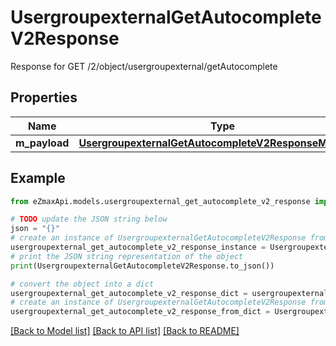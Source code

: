 # UsergroupexternalGetAutocompleteV2Response

Response for GET /2/object/usergroupexternal/getAutocomplete

## Properties

Name | Type | Description | Notes
------------ | ------------- | ------------- | -------------
**m_payload** | [**UsergroupexternalGetAutocompleteV2ResponseMPayload**](UsergroupexternalGetAutocompleteV2ResponseMPayload.md) |  | 

## Example

```python
from eZmaxApi.models.usergroupexternal_get_autocomplete_v2_response import UsergroupexternalGetAutocompleteV2Response

# TODO update the JSON string below
json = "{}"
# create an instance of UsergroupexternalGetAutocompleteV2Response from a JSON string
usergroupexternal_get_autocomplete_v2_response_instance = UsergroupexternalGetAutocompleteV2Response.from_json(json)
# print the JSON string representation of the object
print(UsergroupexternalGetAutocompleteV2Response.to_json())

# convert the object into a dict
usergroupexternal_get_autocomplete_v2_response_dict = usergroupexternal_get_autocomplete_v2_response_instance.to_dict()
# create an instance of UsergroupexternalGetAutocompleteV2Response from a dict
usergroupexternal_get_autocomplete_v2_response_from_dict = UsergroupexternalGetAutocompleteV2Response.from_dict(usergroupexternal_get_autocomplete_v2_response_dict)
```
[[Back to Model list]](../README.md#documentation-for-models) [[Back to API list]](../README.md#documentation-for-api-endpoints) [[Back to README]](../README.md)


